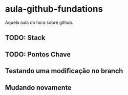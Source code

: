 # aula-github-fundations
Aquela aula do hora sobre github.

## TODO: Stack

## TODO: Pontos Chave

## Testando uma modificação no branch
## Mudando novamente
